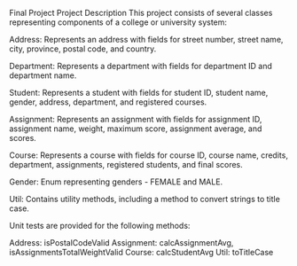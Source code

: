Final Project
Project Description
This project consists of several classes representing components of a college or university system:

Address: Represents an address with fields for street number, street name, city, province, postal code, and country.

Department: Represents a department with fields for department ID and department name.

Student: Represents a student with fields for student ID, student name, gender, address, department, and registered courses.

Assignment: Represents an assignment with fields for assignment ID, assignment name, weight, maximum score, assignment average, and scores.

Course: Represents a course with fields for course ID, course name, credits, department, assignments, registered students, and final scores.

Gender: Enum representing genders - FEMALE and MALE.

Util: Contains utility methods, including a method to convert strings to title case.

Unit tests are provided for the following methods:

Address: isPostalCodeValid
Assignment: calcAssignmentAvg, isAssignmentsTotalWeightValid
Course: calcStudentAvg
Util: toTitleCase